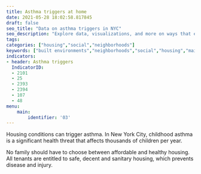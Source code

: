```yaml
---
title: Asthma triggers at home
date: 2021-05-28 18:02:58.817845
draft: false
seo_title: "Data on asthma triggers in NYC"
seo_description: "Explore data, visualizations, and more on ways that environments shape health in New York City's neighborhoods.."
tags: 
categories: ["housing","social","neighborhoods"]
keywords: ["built environments","neighborhoods","social","housing","maintenance","maintenance deficiencies","healthy housing","asthma","allergies","trigger","childhood asthma"]
indicators:
- header: Asthma triggers
  IndicatorID:
  - 2101
  - 25
  - 2393
  - 2394
  - 107
  - 48
menu:
    main:
        identifier: '03'
---
```


Housing conditions can trigger asthma. In New York City, childhood asthma is a significant health threat that affects thousands of children per year. 

No family should have to choose between affordable and healthy housing. All tenants are entitled to safe, decent and sanitary housing, which prevents disease and injury.

